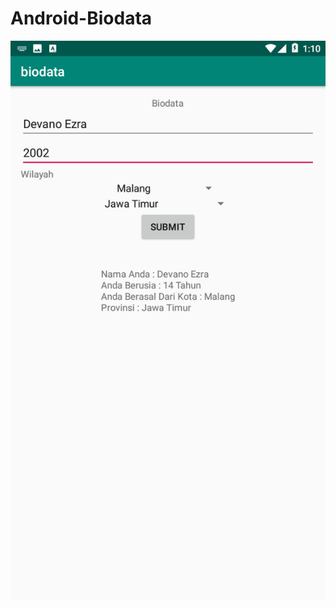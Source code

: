 # Android-Biodata

![alt text](https://github.com/Devanoezra/Android-Biodata/blob/master/biodata.png)

